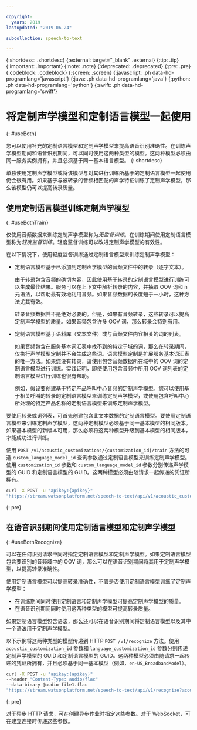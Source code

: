 ```yaml
---

copyright:
  years: 2019
lastupdated: "2019-06-24"

subcollection: speech-to-text

---
```


{:shortdesc: .shortdesc}
{:external: target="_blank" .external}
{:tip: .tip}
{:important: .important}
{:note: .note}
{:deprecated: .deprecated}
{:pre: .pre}
{:codeblock: .codeblock}
{:screen: .screen}
{:javascript: .ph data-hd-programlang='javascript'}
{:java: .ph data-hd-programlang='java'}
{:python: .ph data-hd-programlang='python'}
{:swift: .ph data-hd-programlang='swift'}

# 将定制声学模型和定制语言模型一起使用
{: #useBoth}

您可以使用补充的定制语言模型和定制声学模型来提高语音识别准确性。在训练声学模型期间和语音识别期间，可以同时使用这两种类型的模型。这两种模型必须由同一服务实例拥有，并且必须基于同一基本语言模型。
{: shortdesc}

单独使用定制声学模型或将该模型与对其进行训练所基于的定制语言模型一起使用仍会很有用。如果基于与被转录的音频相匹配的声学特征训练了定制声学模型，那么该模型仍可以提高转录质量。

## 使用定制语言模型训练定制声学模型
{: #useBothTrain}

仅使用音频数据来训练定制声学模型称为*无监督训练*。在训练期间使用定制语言模型称为*轻度监督训练*。轻度监督训练可以改进定制声学模型的有效性。

在以下情况下，使用轻度监督训练通过定制语言模型来训练定制声学模型：

-   定制语言模型基于已添加到定制声学模型的音频文件中的转录（逐字文本）。

    由于转录包含音频的确切内容，因此使用基于转录的定制语言模型进行训练可以生成最佳结果。服务可以在上下文中解析转录的内容，并抽取 OOV 词和 n 元语法，以帮助最有效地利用音频。如果音频数据的长度短于一小时，这种方法尤其有效。

    转录音频数据并不是绝对必要的。但是，如果有音频转录，这些转录可以提高定制声学模型的质量。如果音频包含许多 OOV 词，那么转录会特别有用。
-   定制语言模型基于语料库（文本文件）或与音频文件内容相关的词的列表。

    如果音频包含在服务基本词汇表中找不到的特定于域的词，那么在转录期间，仅执行声学模型定制并不会生成这些词。语言模型定制是扩展服务基本词汇表的唯一方法。如果您没有转录，请使用包含音频数据所在域中的 OOV 词的定制语言模型进行训练。实践证明，即使使用包含音频中所用 OOV 词列表的定制语言模型进行训练也很有帮助。

    例如，假设要创建基于特定产品呼叫中心音频的定制声学模型。您可以使用基于相关呼叫的转录的定制语言模型来训练定制声学模型，或使用包含呼叫中心所处理的特定产品名称的定制语言模型来训练定制声学模型。

要使用转录或词列表，可首先创建包含此文本数据的定制语言模型。要使用定制语言模型来训练定制声学模型，这两种定制模型必须基于同一基本模型的相同版本。如果基本模型的新版本可用，那么必须将这两种模型升级到基本模型的相同版本，才能成功进行训练。

使用 `POST /v1/acoustic_customizations/{customization_id}/train` 方法的可选 `custom_language_model_id` 查询参数通过定制语言模型来训练定制声学模型。使用 `customization_id` 参数和 `custom_language_model_id` 参数分别传递声学模型的 GUID 和定制语言模型的 GUID。这两种模型必须由随请求一起传递的凭证所拥有。

```bash
curl -X POST -u "apikey:{apikey}"
"https://stream.watsonplatform.net/speech-to-text/api/v1/acoustic_customizations/{customization_id}/train?custom_language_model_id={customization_id}"
```
{: pre}

## 在语音识别期间使用定制语言模型和定制声学模型
{: #useBothRecognize}

可以在任何识别请求中同时指定定制语言模型和定制声学模型。如果定制语言模型包含要识别的音频域中的 OOV 词，那么可以在语音识别期间将其用于定制声学模型，以提高转录准确性。

使用定制语言模型可以提高转录准确性，不管是否使用定制语言模型训练了定制声学模型：

-   在训练期间同时使用定制语言和定制声学模型可提高定制声学模型的质量。
-   在语音识别期间同时使用这两种类型的模型可提高转录质量。

如果定制语言模型包含语法，那么还可以在语音识别期间将定制语言模型以及其中一个语法用于定制声学模型。

以下示例将这两种类型的模型传递到 HTTP `POST /v1/recognize` 方法。使用 `acoustic_customization_id` 参数和 `language_customization_id` 参数分别传递定制声学模型的 GUID 和定制语言模型的 GUID。这两种模型必须由随请求一起传递的凭证所拥有，并且必须基于同一基本模型（例如，`en-US_BroadbandModel`）。

```bash
curl -X POST -u "apikey:{apikey}"
--header "Content-Type: audio/flac"
--data-binary @audio-file1.flac
"https://stream.watsonplatform.net/speech-to-text/api/v1/recognize?acoustic_customization_id={customization_id}&language_customization_id={customization_id}"
```
{: pre}

对于异步 HTTP 请求，可在创建异步作业时指定这些参数。对于 WebSocket，可在建立连接时传递这些参数。
